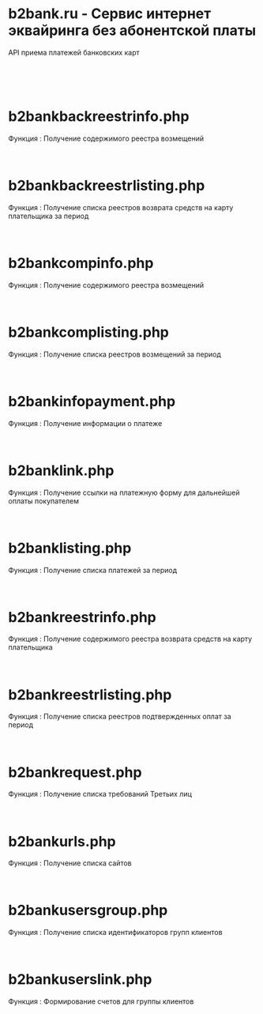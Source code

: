# b2bank.ru - Сервис интернет эквайринга без абонентской платы

API приема платежей банковских карт


<br><br><br>

# b2bankbackreestrinfo.php
Функция : Получение содержимого реестра возмещений

<br>

# b2bankbackreestrlisting.php
Функция : Получение списка реестров возврата средств на карту плательщика за период

<br>

# b2bankcompinfo.php
Функция : Получение содержимого реестра возмещений
 
<br>
 
# b2bankcomplisting.php
Функция : Получение списка реестров возмещений за период
  
<br>

# b2bankinfopayment.php
Функция : Получение информации о платеже

<br>

# b2banklink.php
Функция : Получение ссылки на платежную форму для дальнейшей оплаты покупателем

<br>

# b2banklisting.php
Функция : Получение списка платежей за период

<br>

# b2bankreestrinfo.php
Функция : Получение содержимого реестра возврата средств на карту плательщика

<br>

# b2bankreestrlisting.php
Функция : Получение списка реестров подтвержденных оплат за период

<br>

# b2bankrequest.php
Функция : Получение списка требований Третьих лиц

<br>

# b2bankurls.php
Функция : Получение списка сайтов

<br>

# b2bankusersgroup.php
Функция : Получение списка идентификаторов групп клиентов

<br>

# b2bankuserslink.php
Функция : Формирование счетов для группы клиентов

<br>




